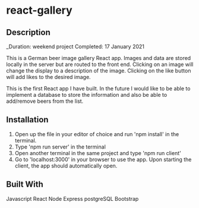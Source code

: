 # react-gallery

## Description
_Duration: weekend project
Completed: 17 January 2021

This is a German beer image gallery React app. Images and data are stored locally in the server but are routed to the front end. Clicking on an image will change the display to a description of the image. Clicking on the like button will add likes to the desired image. 

This is the first React app I have built. 
In the future I would like to be able to implement a database to store the information and also be able to add/remove beers from the list. 

## Installation
1. Open up the file in your editor of choice and run 'npm install' in the terminal. 
2. Type 'npm run server' in the terminal
3. Open another terminal in the same project and type 'npm run client'
4. Go to 'localhost:3000' in your browser to use the app. Upon starting the client, the app should automatically open.

## Built With
Javascript
React
Node
Express
postgreSQL
Bootstrap


